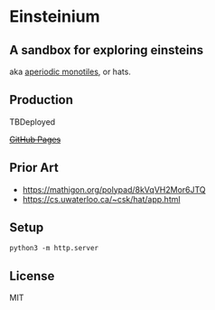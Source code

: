 # Einsteinium

## A sandbox for exploring einsteins

aka [aperiodic monotiles](https://cs.uwaterloo.ca/~csk/hat/), or hats.

Production
----------

TBDeployed

~~[GitHub Pages](https://jessechen.github.io/einsteinium/einsteinium.html)~~

Prior Art
---------

* https://mathigon.org/polypad/8kVqVH2Mor6JTQ
* https://cs.uwaterloo.ca/~csk/hat/app.html

Setup
-----

`python3 -m http.server`

License
-------

MIT
